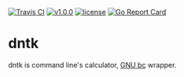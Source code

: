 [![Travis CI](https://travis-ci.org/nnao45/dntk.svg?branch=master)](https://travis-ci.org/nnao45/dntk)
[![v1.0.0](https://img.shields.io/badge/package-v1.0.0-ff69b4.svg)](https://github.com/nnao45/dntk/releases/tag/1.0.2)
[![license](http://img.shields.io/badge/license-MIT-red.svg?style=flat)](https://raw.githubusercontent.com/nnao45/dntk/master/LICENSE)
[![Go Report Card](https://goreportcard.com/badge/github.com/nnao45/dntk)](https://goreportcard.com/report/github.com/nnao45/dntk)

# dntk
dntk is command line's calculator, [GNU bc](https://www.gnu.org/software/bc/) wrapper.